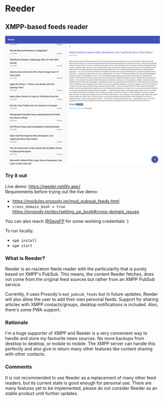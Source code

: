 # Reeder

## XMPP-based feeds reader

![reeder screenshot](reeder.png)

### Try it out

Live demo: https://reeder.netlify.app/  
Requirements before trying out the live demo:

- https://modules.prosody.im/mod_pubsub_feeds.html
- `cross_domain_bosh = true` https://prosody.im/doc/setting_up_bosh#cross-domain_issues

You can also reach [@SeveFP](https://github.com/SeveFP) for some working credentials :)

To run locally:
- `npm install`
- `npm start`

### What is Reeder?

Reeder is an rss/atom feeds reader with the particularity that is purely based on XMPP's PubSub.
This means, the content Reeder fetches, does not come from the original feed sources but rather
from an XMPP PubSub service.

Currently, it uses Prosody's `mod_pubsub_feeds` but in future updates, Reeder will also allow
the user to add their own personal feeds.
Support for sharing articles with XMPP contacts/groups, desktop notifications is included.
Also, there's some PWA support.

### Rationale

I'm a huge supporter of XMPP and Reeder is a very convenient way to handle and store
my favourite news sources. No more backups from desktop to desktop, or mobile to mobile.
The XMPP server can handle this perfectly and also give in return many other features like
content sharing with other contacts.

### Comments

It is not recommended to use Reeder as a replacement of many other feed readers,
but its current state is good enough for personal use.
There are many features yet to be implemented, please do not consider Reeder
as an stable product until further updates.
